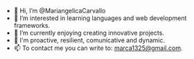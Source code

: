 - 👋 Hi, I’m @MariangelicaCarvallo
- 👀 I’m interested in learning languages and web development frameworks.
- 🌱 I’m currently enjoying creating innovative projects.
- 💞️ I'm proactive, resilient, comunicative and dynamic.
- 📫 To contact me you can write to: marca1325@gmail.com.

<!---
MariangelicaCarvallo/MariangelicaCarvallo is a ✨ special ✨ repository because its `README.md` (this file) appears on your GitHub profile.
You can click the Preview link to take a look at your changes.
--->
